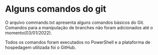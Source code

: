 # Alguns comandos do git

O arquivo commands.txt apresenta alguns comandos básicos do Git. Comandos para a manipulação de branches não foram
adicionados até o momento(03/01/2022).

Todos os comandos foram executados no PowerShell e a plataforma de hospedagem utilizada foi o GitHub.
